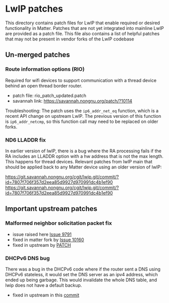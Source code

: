 # LwIP patches

This directory contains patch files for LwIP that enable required or desired
functionality in Matter. Patches that are not yet integrated into mainline LwIP
are provided as a patch file. This file also contains a list of helpful patches
that may not be present in vendor forks of the LwIP codebase

## Un-merged patches

### Route information options (RIO)

Required for wifi devices to support communication with a thread device behind
an open thread border router.

-   patch file: rio_patch_updated.patch
-   savannah link: https://savannah.nongnu.org/patch/?10114

Troubleshooting: The patch uses the `ip6_addr_net_eq` function, which is a
recent API change on upstream LwIP. The previous version of this function is
`ip6_addr_netcmp`, so this function call may need to be replaced on older forks.

### ND6 LLADDR fix

In earlier version of lwIP, there is a bug where the RA processing fails if the
RA includes an LLADDR option with a hw address that is not the max length. This
happens for thread devices. Relevant patches from lwIP main that should be
applied back to any Matter device using an older version of lwIP:

https://git.savannah.nongnu.org/cgit/lwip.git/commit/?id=7807f706f357d2eea85d9927d970991dc4b1ef90
https://git.savannah.nongnu.org/cgit/lwip.git/commit/?id=7807f706f357d2eea85d9927d970991dc4b1ef90

## Important upstream patches

### Malformed neighbor solicitation packet fix

-   issue raised here
    [Issue 9791](https://github.com/project-chip/connectedhomeip/issues/9791)
-   fixed in matter fork by
    [Issue 10160](https://github.com/project-chip/connectedhomeip/pull/10160)
-   fixed in upstream by
    [PATCH](https://git.savannah.nongnu.org/cgit/lwip.git/commit/?id=bc08c1d2b79b4763fc0f8f0bf0ed58e0c2899b3a)

### DHCPv6 DNS bug

There was a bug in the DHCPv6 code where if the router sent a DNS using DHCPv6
stateless, it would set the DNS server as an ipv4 address, which ended up being
garbage. This would invalidate the whole DNS table, and lwip does not have a
default backup.

-   fixed in upstream in this
    [commit](https://git.savannah.nongnu.org/cgit/lwip.git/commit/?id=941300c21c45a4dbf1c074b29a9ca3c88c9f6553)
